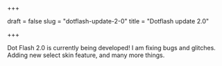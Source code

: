 +++

draft = false
slug = "dotflash-update-2-0"
title = "Dotflash update 2.0"

+++

Dot Flash 2.0 is currently being developed! I am fixing bugs and glitches. Adding new select skin feature, and many more things.